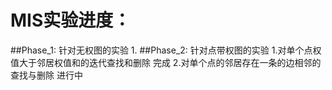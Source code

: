# MIS实验进度：

  ##Phase_1: 针对无权图的实验
    1.
  ##Phase_2: 针对点带权图的实验
    1.对单个点权值大于邻居权值和的迭代查找和删除  完成
    2.对单个点的邻居存在一条的边相邻的查找与删除  进行中
